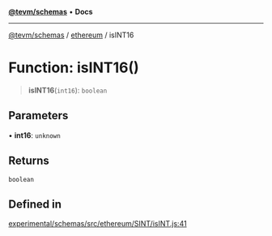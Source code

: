 [**@tevm/schemas**](../../README.md) • **Docs**

***

[@tevm/schemas](../../modules.md) / [ethereum](../README.md) / isINT16

# Function: isINT16()

> **isINT16**(`int16`): `boolean`

## Parameters

• **int16**: `unknown`

## Returns

`boolean`

## Defined in

[experimental/schemas/src/ethereum/SINT/isINT.js:41](https://github.com/evmts/tevm-monorepo/blob/main/experimental/schemas/src/ethereum/SINT/isINT.js#L41)
